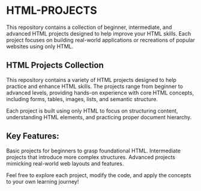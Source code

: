 # HTML-PROJECTS
This repository contains a collection of beginner, intermediate, and advanced HTML projects designed to help improve your HTML skills. Each project focuses on building real-world applications or recreations of popular websites using only HTML. 
## HTML Projects Collection
This repository contains a variety of HTML projects designed to help practice and enhance HTML skills. The projects range from beginner to advanced levels, providing hands-on experience with core HTML concepts, including forms, tables, images, lists, and semantic structure.

Each project is built using only HTML to focus on structuring content, understanding HTML elements, and practicing proper document hierarchy.

## Key Features:
Basic projects for beginners to grasp foundational HTML.
Intermediate projects that introduce more complex structures.
Advanced projects mimicking real-world web layouts and features.

Feel free to explore each project, modify the code, and apply the concepts to your own learning journey!

